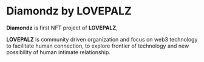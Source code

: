 # Diamondz by LOVEPALZ

**Diamondz** is first NFT project of **LOVEPALZ**,

**LOVEPALZ** is community driven organization and focus on web3 technology to facilitate human connection, to explore frontier of technology and new possibility of human intimate relationship.
